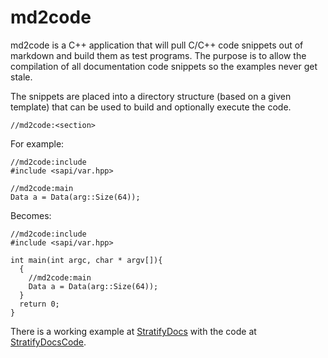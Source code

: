 # md2code

md2code is a C++ application that will pull C/C++ code snippets out of markdown and build them as test programs. The purpose is to allow the compilation of all documentation code snippets so the examples never get stale.

The snippets are placed into a directory structure (based on a given template) that can be used to build and optionally execute the code.


```
//md2code:<section>
```

For example:

```
//md2code:include
#include <sapi/var.hpp>
```

```
//md2code:main
Data a = Data(arg::Size(64));
```

Becomes:

```
//md2code:include
#include <sapi/var.hpp>

int main(int argc, char * argv[]){
  {
    //md2code:main
    Data a = Data(arg::Size(64));
  }
  return 0;
}
```

There is a working example at [StratifyDocs](https://github.com/StratifyLabs/StratifyDocs) with the code at [StratifyDocsCode](https://github.com/StratifyLabs/StratifyDocsCode).
